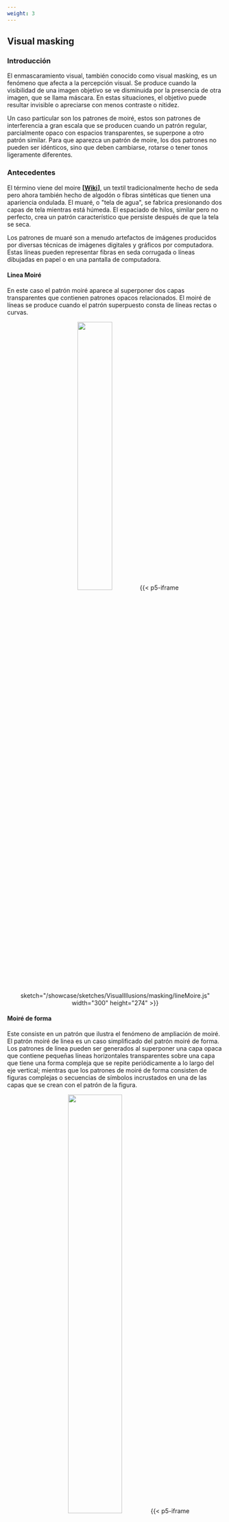 ```yaml
---
weight: 3
---
```


## Visual masking

### Introducción

El enmascaramiento visual, también conocido como visual masking, es un fenómeno que afecta a la percepción visual. Se produce cuando la visibilidad de una imagen objetivo se ve disminuida por la presencia de otra imagen, que se llama máscara. En estas situaciones, el objetivo puede resultar invisible o apreciarse con menos contraste o nitidez.

Un caso particular son los patrones de moiré, estos son patrones de interferencia a gran escala que se producen cuando un patrón regular, parcialmente opaco con espacios transparentes, se superpone a otro patrón similar. Para que aparezca un patrón de moire, los dos patrones no pueden ser idénticos, sino que deben cambiarse, rotarse o tener tonos ligeramente diferentes.

### Antecedentes

El término viene del moire **\[[Wiki](https://en.wikipedia.org/wiki/Moire_(fabric))]**, un textil tradicionalmente hecho de seda pero ahora también hecho de algodón o fibras sintéticas que tienen una apariencia ondulada. El muaré, o "tela de agua", se fabrica presionando dos capas de tela mientras está húmeda. El espaciado de hilos, similar pero no perfecto, crea un patrón característico que persiste después de que la tela se seca.

Los patrones de muaré son a menudo artefactos de imágenes producidos por diversas técnicas de imágenes digitales y gráficos por computadora. Estas líneas pueden representar fibras en seda corrugada o líneas dibujadas en papel o en una pantalla de computadora.

#### Linea Moiré

En este caso el patrón moiré aparece al superponer dos capas transparentes que contienen patrones opacos relacionados. El moiré de líneas se produce cuando el patrón superpuesto consta de líneas rectas o curvas.

<center>
<img src="https://upload.wikimedia.org/wikipedia/commons/2/2b/070309-moire-a5-a4-parallel-lines.png" width="40%" />
{{< p5-iframe sketch="/showcase/sketches/VisualIllusions/masking/lineMoire.js" width="300" height="274" >}}
</center>

#### Moiré de forma

Este consiste en un patrón que ilustra el fenómeno de ampliación de moiré. El patrón moiré de linea es un caso simplificado del patrón moiré de forma. Los patrones de linea pueden ser generados al superponer una capa opaca que contiene pequeñas líneas horizontales transparentes sobre una capa que tiene una forma compleja que se repite periódicamente a lo largo del eje vertical; mientras que los patrones de moiré de forma consisten de figuras complejas o secuencias de símbolos incrustados en una de las capas que se crean con el patrón de la figura.

<center>
<img src="https://upload.wikimedia.org/wikipedia/commons/thumb/0/08/070320-a6-shape-moire-pr-gt-pb.gif/330px-070320-a6-shape-moire-pr-gt-pb.gif" width="50%" />
{{< p5-iframe sketch="/showcase/sketches/VisualIllusions/masking/shapeMoire.js" width="300" height="274" >}}
</center>

### Ejercicios

{{< hint info >}}

**Exercise** <br/>
Implement a kinegram and some moiré patterns which are close related visual phenomena to masking.

{{< /hint >}}

{{< p5-iframe sketch="/showcase/sketches/VisualIllusions/masking/kinegram.js" width="700" height="624" >}}

### Códigos

{{< details "kinegram.js" open >}}

```javascript
function draw() {
    background(255)
    noStroke()
    image(imgBkg, (width - 600) / 2, 0, 600, 600)

    fill(color(0, 0, 0))
    for (let i = 0; i < 80; i++) {
        mouseIsPressed
            ? rect((widthRects * 2 * i) + (mouseX - 350), 0, widthRects, height)
            : rect((widthRects * 2 * i) + speed, 0, widthRects, height)
    }
    speed = ((speed + 0.2) % (width / 3))
} 
```

{{< /details >}}

### Conclusiones

* Los kinegramas son una fascinante forma de arte cinético que combina patrones visuales para crear imágenes en movimiento sorprendentes. Son, a su vez, una demostración de que ciertos efectos artísticos pueden resultar más útiles, en la cotidianidad, de lo que muchas personas creen; claro ejemplo de eso es el efecto presente en los sellos de autentidad en los documentos oficiales.

## Referencias

[1] Ogmen H, Breitmeyer B (2007). "Visual masking". Scholarpedia. 2 (7): 3330. Bibcode:2007SchpJ...2.3330B. Avaliable in <https://doi.org/10.4249%2Fscholarpedia.3330>

[2] Hutley, M.C.; Stevens, R.F. ( 1999-11-16 ). Inspección óptica de matrices y estructuras periódicas utilizando aumento de muaré. Coloquio IEE, microingeniería en óptica y optoelectrónica.

[3] Kamal, Hala; Völkel, Reinhard; Alda, Javier ( Noviembre de 1998 ). "Propiedades de los lupas Moiré"( PDF ). Ingeniería óptica. 37 ( 11 ): 3007 -- 3014. Código Bib:1998 OptEn..37.3007K. doi:10.1117 / 1.601889. Avaliable in <https://www.spiedigitallibrary.org/journals/optical-engineering/volume-37/issue-11/0000/Properties-of-moire-magnifiers/10.1117/1.601889.short?SSO=1>.

[4] Sarcone, Gianni. "GianniSarcone.com" [Online]. Archived from the original on March 27, 2023. Avaliable in <https://web.archive.org/web/20220628022823/https://www.giannisarcone.com/Kinegrams.html>

[5] Banco de la República de Colombia, "Billete de 20 mil pesos, cinco pasos para reconocerlo" [Online]. Archived from the original on March 5, 2023. Avaliable in <https://web.archive.org/web/20230305011614/banrep.gov.co/es/billetes-monedas/billete-20-mil-pesos-cinco-pasos-para-reconocerlo>
